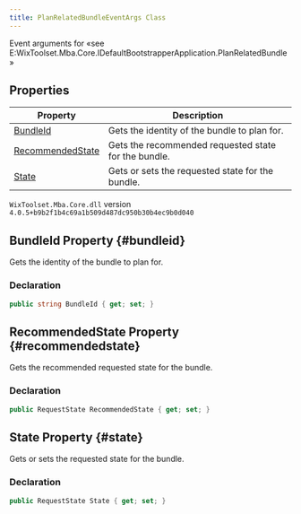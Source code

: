 ```yaml
---
title: PlanRelatedBundleEventArgs Class
---
```

Event arguments for «see E:WixToolset.Mba.Core.IDefaultBootstrapperApplication.PlanRelatedBundle»
## Properties
| Property | Description |
| ------ | ----------- |
| [BundleId](#bundleid) | Gets the identity of the bundle to plan for. |
| [RecommendedState](#recommendedstate) | Gets the recommended requested state for the bundle. |
| [State](#state) | Gets or sets the requested state for the bundle. |
`WixToolset.Mba.Core.dll` version `4.0.5+b9b2f1b4c69a1b509d487dc950b30b4ec9b0d040`
## BundleId Property {#bundleid}
Gets the identity of the bundle to plan for.
### Declaration
```cs
public string BundleId { get; set; }
```
## RecommendedState Property {#recommendedstate}
Gets the recommended requested state for the bundle.
### Declaration
```cs
public RequestState RecommendedState { get; set; }
```
## State Property {#state}
Gets or sets the requested state for the bundle.
### Declaration
```cs
public RequestState State { get; set; }
```

